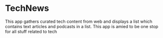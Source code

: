 # TechNews
This app gathers curated tech content from web and displays a list which contains text articles and podcasts in a list. This app is amied to be one stop for all stuff related to tech
